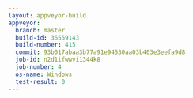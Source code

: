 ```yaml
---
layout: appveyor-build
appveyor:
  branch: master
  build-id: 36559143
  build-number: 415
  commit: 93b017abaa3b77a91e94530aa03b403e3eefa9d8
  job-id: n2d1ifwwvi1344k8
  job-number: 4
  os-name: Windows
  test-result: 0
---
```

